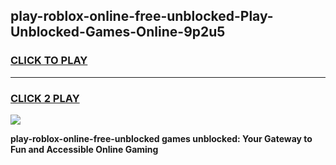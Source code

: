 
## play-roblox-online-free-unblocked-Play-Unblocked-Games-Online-9p2u5
<h3>
<a href="https://premium76.site?title=play-roblox-online-free-unblocked&ref=25A">CLICK TO PLAY</a></h3>
<hr>

<h3>
<a href="https://premium76.site?title=play-roblox-online-free-unblocked&ref=25A">CLICK 2 PLAY</a>
  
</h3>

<a href="https://premium76.site?title=play-roblox-online-free-unblocked&ref=25A"><img src="https://clearcache.store/games.png"></a>


**play-roblox-online-free-unblocked games unblocked: Your Gateway to Fun and Accessible Online Gaming**
